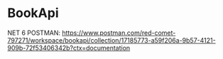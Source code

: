 # BookApi
NET 6
POSTMAN: https://www.postman.com/red-comet-797271/workspace/bookapi/collection/17185773-a59f206a-9b57-4121-909b-72f53406342b?ctx=documentation
